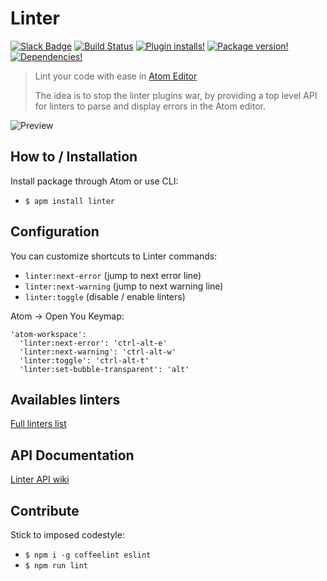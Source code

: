 # Linter

[![Slack Badge](https://img.shields.io/badge/chat-atom.io%20slack-blue.svg?style=flat-square)](http://atom-slack.herokuapp.com/)
[![Build Status](https://img.shields.io/travis/AtomLinter/Linter.svg?style=flat-square)](https://travis-ci.org/AtomLinter/Linter)
[![Plugin installs!](https://img.shields.io/apm/dm/linter.svg?style=flat-square)](https://atom.io/packages/linter)
[![Package version!](https://img.shields.io/apm/v/linter.svg?style=flat-square)](https://atom.io/packages/linter)
[![Dependencies!](https://img.shields.io/david/AtomLinter/Linter.svg?style=flat-square)](https://david-dm.org/AtomLinter/linter)

> Lint your code with ease in [Atom Editor](http://atom.io)
>
> The idea is to stop the linter plugins war, by providing a top level API for linters to parse and display errors in the Atom editor.

![Preview](http://g.recordit.co/5LNJjOgLos.gif)

## How to / Installation

Install package through Atom or use CLI:

* `$ apm install linter`

## Configuration

You can customize shortcuts to Linter commands:

* `linter:next-error` (jump to next error line)
* `linter:next-warning` (jump to next warning line)
* `linter:toggle` (disable / enable linters)

Atom -> Open You Keymap:

```
'atom-workspace':
  'linter:next-error': 'ctrl-alt-e'
  'linter:next-warning': 'ctrl-alt-w'
  'linter:toggle': 'ctrl-alt-t'
  'linter:set-bubble-transparent': 'alt'
```

## Availables linters

[Full linters list](http://atomlinter.github.io/)

## API Documentation

[Linter API wiki](https://github.com/AtomLinter/Linter/wiki/Linter-API)

## Contribute

Stick to imposed codestyle:

* `$ npm i -g coffeelint eslint`
* `$ npm run lint`

